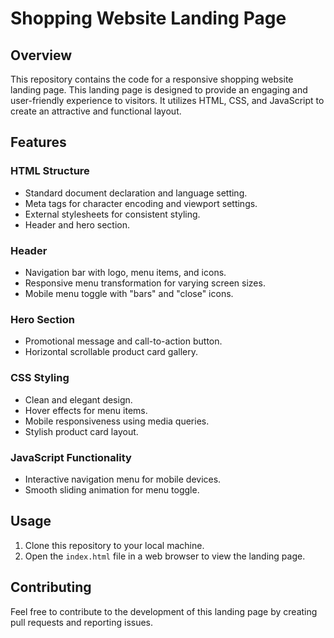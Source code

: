 # Shopping Website Landing Page

## Overview

This repository contains the code for a responsive shopping website landing page. This landing page is designed to provide an engaging and user-friendly experience to visitors. It utilizes HTML, CSS, and JavaScript to create an attractive and functional layout.

## Features

### HTML Structure
- Standard document declaration and language setting.
- Meta tags for character encoding and viewport settings.
- External stylesheets for consistent styling.
- Header and hero section.

### Header
- Navigation bar with logo, menu items, and icons.
- Responsive menu transformation for varying screen sizes.
- Mobile menu toggle with "bars" and "close" icons.

### Hero Section
- Promotional message and call-to-action button.
- Horizontal scrollable product card gallery.

### CSS Styling
- Clean and elegant design.
- Hover effects for menu items.
- Mobile responsiveness using media queries.
- Stylish product card layout.

### JavaScript Functionality
- Interactive navigation menu for mobile devices.
- Smooth sliding animation for menu toggle.

## Usage

1. Clone this repository to your local machine.
2. Open the `index.html` file in a web browser to view the landing page.

## Contributing

Feel free to contribute to the development of this landing page by creating pull requests and reporting issues.
